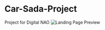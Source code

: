 # Car-Sada-Project
Project for Digital NAO
![Landing Page Preview](https://assets.startbootstrap.com/img/screenshots/themes/landing-page.png)
